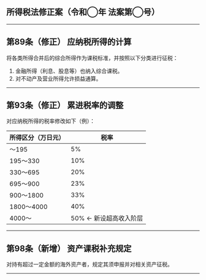 ## 所得税法修正案（令和◯年 法案第◯号）

---

## 第89条（修正） 应纳税所得的计算

将各类所得合并后的综合所得作为课税标准，并按照以下分类进行征税：  
1. 金融所得（利息、股息等）也纳入综合课税。  
2. 对不动产及营业所得允许损益通算。  

---

## 第93条（修正） 累进税率的调整

对应纳税所得的税率修改如下（例）：  

| 所得区分（万日元） | 税率 |
|------------------|------|
| ～195            | 5%   |
| 195～330         | 10%  |
| 330～695         | 20%  |
| 695～900         | 23%  |
| 900～1800        | 33%  |
| 1800～4000       | 40%  |
| 4000～           | 50%  ← 新设超高收入阶层  

---

## 第98条（新增） 资产课税补充规定

对持有超过一定金额的海外资产者，规定其须申报并对相关资产征税。  

---
